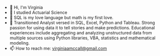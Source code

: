 - 👋 Hi, I'm Virginia
- 🌱 I studied Actuarial Science
- 👀 SQL is my love language but math is my first love.
- 💬 Transitioned Analyst versed in SQL, Excel, Python and Tableau. Strong passion for using data it to tell stories and make predictions. Educational experiences             include aggregating and analyzing unstructured data from multiple sources using Python libraries, VBA, statistics and mathematical modeling.
- 📫 How to reach me: virginiaamccall@gmail.com

<!--
**VirginiaMcCall/virginiamccall** is a ✨ _special_ ✨ repository because its `README.md` (this file) appears on your GitHub profile.
